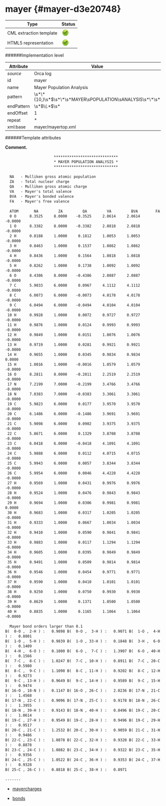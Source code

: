 # mayer {#mayer-d3e20748}


| Type                                                                                                                                                | Status                                                                                                                                              |
|----|----|
| CML extraction template                                                                                                                             | ![](/imgs/Total.png)                                                                                                                                |
| HTML5 representation                                                                                                                                | ![](/imgs/Total.png)                                                                                                                                |

######Implementation level

| Attribute                                                                                                                                           | Value                                                                                                                                               |
|----|----|
| *source*                                                                                                                                            | Orca log                                                                                                                                            |
| id                                                                                                                                                  | mayer                                                                                                                                               |
| name                                                                                                                                                | Mayer Population Analysis                                                                                                                           |
| pattern                                                                                                                                             | \\s\*\\\*{10,}\\s\*\$\\s\*\\\*\\s\*MAYER\\sPOPULATION\\sANALYSIS\\s\*\\\*\\s\*                                                                      |
| endPattern                                                                                                                                          | \\s\*B\\(.\*\$\\s\*                                                                                                                                 |
| endOffset                                                                                                                                           | 1                                                                                                                                                   |
| repeat                                                                                                                                              | \*                                                                                                                                                  |
| xml:base                                                                                                                                            | mayer/mayertop.xml                                                                                                                                  |

######Template attributes

**Comment.**

                          *****************************
                          * MAYER POPULATION ANALYSIS *
                          *****************************

      NA   - Mulliken gross atomic population
      ZA   - Total nuclear charge
      QA   - Mulliken gross atomic charge
      VA   - Mayer's total valence
      BVA  - Mayer's bonded valence
      FA   - Mayer's free valence

      ATOM       NA         ZA         QA         VA         BVA        FA
      0 O      8.3525     8.0000    -0.3525     2.0614     2.0614    -0.0000
      1 O      8.3382     8.0000    -0.3382     2.0818     2.0818    -0.0000
      2 H      0.8188     1.0000     0.1812     1.0053     1.0053    -0.0000
      3 H      0.8463     1.0000     0.1537     1.0862     1.0862    -0.0000
      4 H      0.8436     1.0000     0.1564     1.0818     1.0818    -0.0000
      5 H      0.8262     1.0000     0.1738     1.0092     1.0092    -0.0000
      6 O      8.4386     8.0000    -0.4386     2.0887     2.0887    -0.0000
      7 C      5.9033     6.0000     0.0967     4.1112     4.1112    -0.0000
      8 C      6.0073     6.0000    -0.0073     4.0178     4.0178    -0.0000
      9 C      6.0494     6.0000    -0.0494     4.0104     4.0104    -0.0000
     10 H      0.9928     1.0000     0.0072     0.9727     0.9727    -0.0000
     11 H      0.9876     1.0000     0.0124     0.9993     0.9993    -0.0000
     12 H      0.9849     1.0000     0.0151     1.0076     1.0076    -0.0000
     13 H      0.9719     1.0000     0.0281     0.9921     0.9921    -0.0000
     14 H      0.9655     1.0000     0.0345     0.9834     0.9834     0.0000
     15 H      1.0016     1.0000    -0.0016     1.0579     1.0579    -0.0000
     16 O      8.2811     8.0000    -0.2811     2.2519     2.2519    -0.0000
     17 N      7.2199     7.0000    -0.2199     3.4766     3.4766    -0.0000
     18 N      7.0383     7.0000    -0.0383     3.3061     3.3061    -0.0000
     19 C      5.9823     6.0000     0.0177     3.9570     3.9570    -0.0000
     20 C      6.1486     6.0000    -0.1486     3.9691     3.9691    -0.0000
     21 C      5.9098     6.0000     0.0902     3.9375     3.9375    -0.0000
     22 C      5.8671     6.0000     0.1329     3.8708     3.8708    -0.0000
     23 C      6.0418     6.0000    -0.0418     4.1091     4.1091    -0.0000
     24 C      5.9888     6.0000     0.0112     4.0715     4.0715    -0.0000
     25 C      5.9943     6.0000     0.0057     3.8344     3.8344    -0.0000
     26 C      5.9954     6.0000     0.0046     4.4228     4.4228    -0.0000
     27 H      0.9569     1.0000     0.0431     0.9976     0.9976    -0.0000
     28 H      0.9524     1.0000     0.0476     0.9843     0.9843    -0.0000
     29 H      0.9694     1.0000     0.0306     0.9981     0.9981     0.0000
     30 H      0.9683     1.0000     0.0317     1.0205     1.0205    -0.0000
     31 H      0.9333     1.0000     0.0667     1.0034     1.0034    -0.0000
     32 H      0.9410     1.0000     0.0590     0.9841     0.9841    -0.0000
     33 H      0.9883     1.0000     0.0117     1.1294     1.1294    -0.0000
     34 H      0.9605     1.0000     0.0395     0.9849     0.9849    -0.0000
     35 H      0.9491     1.0000     0.0509     0.9814     0.9814    -0.0000
     36 H      0.9546     1.0000     0.0454     0.9771     0.9771    -0.0000
     37 H      0.9590     1.0000     0.0410     1.0101     1.0101    -0.0000
     38 H      0.9250     1.0000     0.0750     0.9930     0.9930    -0.0000
     39 H      0.8629     1.0000     0.1371     1.0500     1.0500    -0.0000
     40 H      0.8835     1.0000     0.1165     1.1064     1.1064    -0.0000

      Mayer bond orders larger than 0.1
    B(  0-O ,  2-H ) :   0.9898 B(  0-O ,  3-H ) :   0.9071 B(  1-O ,  4-H ) :   0.8801 
    B(  1-O ,  5-H ) :   0.9839 B(  1-O , 33-H ) :   0.1848 B(  3-H ,  6-O ) :   0.1409 
    B(  4-H ,  6-O ) :   0.1800 B(  6-O ,  7-C ) :   1.3907 B(  6-O , 40-H ) :   0.1566 
    B(  7-C ,  8-C ) :   1.0247 B(  7-C , 10-H ) :   0.8911 B(  7-C , 20-C ) :   0.5980 
    B(  8-C ,  9-C ) :   1.1090 B(  8-C , 11-H ) :   0.9202 B(  8-C , 12-H ) :   0.9273 
    B(  9-C , 13-H ) :   0.9649 B(  9-C , 14-H ) :   0.9589 B(  9-C , 15-H ) :   0.9474 
    B( 16-O , 18-N ) :   0.1147 B( 16-O , 26-C ) :   2.0236 B( 17-N , 21-C ) :   1.4568 
    B( 17-N , 22-C ) :   0.9096 B( 17-N , 25-C ) :   0.9178 B( 18-N , 26-C ) :   1.3955 
    B( 18-N , 39-H ) :   0.9143 B( 18-N , 40-H ) :   0.8496 B( 19-C , 20-C ) :   1.0614 
    B( 19-C , 27-H ) :   0.9549 B( 19-C , 28-H ) :   0.9496 B( 19-C , 29-H ) :   0.9517 
    B( 20-C , 21-C ) :   1.2532 B( 20-C , 30-H ) :   0.9059 B( 21-C , 31-H ) :   0.9486 
    B( 22-C , 23-C ) :   1.0878 B( 22-C , 32-H ) :   0.9320 B( 22-C , 33-H ) :   0.8878 
    B( 23-C , 24-C ) :   1.0882 B( 23-C , 34-H ) :   0.9322 B( 23-C , 35-H ) :   0.9356 
    B( 24-C , 25-C ) :   1.0522 B( 24-C , 36-H ) :   0.9353 B( 24-C , 37-H ) :   0.9328 
    B( 25-C , 26-C ) :   0.8818 B( 25-C , 38-H ) :   0.8971 

    -------
        

-   [mayercharges](/out/md/cml/orca_log/mayercharges-d3e20755.md)

<!-- -->

-   [bonds](/out/md/cml/orca_log/bonds-d3e20802.md)
